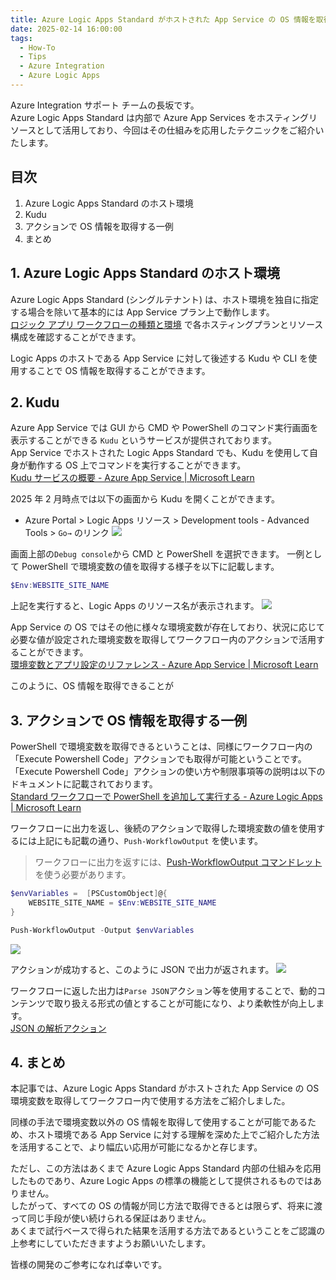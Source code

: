 ```yaml
---
title: Azure Logic Apps Standard がホストされた App Service の OS 情報を取得してワークフロー内で使用する方法
date: 2025-02-14 16:00:00
tags:
  - How-To
  - Tips
  - Azure Integration
  - Azure Logic Apps
---
```


Azure Integration サポート チームの長坂です。<br>
Azure Logic Apps Standard は内部で Azure App Services をホスティングリソースとして活用しており、今回はその仕組みを応用したテクニックをご紹介いたします。

<!-- more -->

## 目次

1. Azure Logic Apps Standard のホスト環境
2. Kudu
3. アクションで OS 情報を取得する一例
4. まとめ

## 1. Azure Logic Apps Standard のホスト環境

Azure Logic Apps Standard (シングルテナント) は、ホスト環境を独自に指定する場合を除いて基本的には App Service プラン上で動作します。<br>
[ロジック アプリ ワークフローの種類と環境](https://learn.microsoft.com/ja-jp/azure/logic-apps/single-tenant-overview-compare) で各ホスティングプランとリソース構成を確認することができます。

Logic Apps のホストである App Service に対して後述する Kudu や CLI を使用することで OS 情報を取得することができます。

## 2. Kudu

Azure App Service では GUI から CMD や PowerShell のコマンド実行画面を表示することができる `Kudu` というサービスが提供されております。<br>
App Service でホストされた Logic Apps Standard でも、Kudu を使用して自身が動作する OS 上でコマンドを実行することができます。<br>
[Kudu サービスの概要 - Azure App Service | Microsoft Learn](https://learn.microsoft.com/ja-jp/azure/app-service/resources-kudu)

2025 年 2 月時点では以下の画面から Kudu を開くことができます。<br>

- Azure Portal > Logic Apps リソース > Development tools -
  Advanced Tools > `Go→` のリンク
  ![](./LogicApps-Standard-GetEnvironmentVariables/LogicApps-Standard-GetEnvironmentVariables-1.png)

画面上部の`Debug console`から CMD と PowerShell を選択できます。
一例として PowerShell で環境変数の値を取得する様子を以下に記載します。

```powershell
$Env:WEBSITE_SITE_NAME
```

上記を実行すると、Logic Apps のリソース名が表示されます。
![](./LogicApps-Standard-GetEnvironmentVariables/LogicApps-Standard-GetEnvironmentVariables-2.png)

App Service の OS ではその他に様々な環境変数が存在しており、状況に応じて必要な値が設定された環境変数を取得してワークフロー内のアクションで活用することができます。<br>
[環境変数とアプリ設定のリファレンス - Azure App Service | Microsoft Learn](https://learn.microsoft.com/ja-jp/azure/app-service/reference-app-settings?tabs=kudu%2Cdotnet)

このように、OS 情報を取得できることが

## 3. アクションで OS 情報を取得する一例

PowerShell で環境変数を取得できるということは、同様にワークフロー内の「Execute Powershell Code」アクションでも取得が可能ということです。<br>
「Execute Powershell Code」アクションの使い方や制限事項等の説明は以下のドキュメントに記載されております。<br>
[Standard ワークフローで PowerShell を追加して実行する - Azure Logic Apps | Microsoft Learn](https://learn.microsoft.com/ja-jp/azure/logic-apps/add-run-powershell-scripts)

ワークフローに出力を返し、後続のアクションで取得した環境変数の値を使用するには上記にも記載の通り、`Push-WorkflowOutput` を使います。

> ワークフローに出力を返すには、[Push-WorkflowOutput コマンドレット](https://learn.microsoft.com/ja-jp/azure/logic-apps/add-run-powershell-scripts#push-workflowoutput)を使う必要があります。

```powershell
$envVariables =  [PSCustomObject]@{
    WEBSITE_SITE_NAME = $Env:WEBSITE_SITE_NAME
}

Push-WorkflowOutput -Output $envVariables
```

![](./LogicApps-Standard-GetEnvironmentVariables/LogicApps-Standard-GetEnvironmentVariables-3.png)

アクションが成功すると、このように JSON で出力が返されます。
![](./LogicApps-Standard-GetEnvironmentVariables/LogicApps-Standard-GetEnvironmentVariables-4.png)

ワークフローに返した出力は`Parse JSON`アクション等を使用することで、動的コンテンツで取り扱える形式の値とすることが可能になり、より柔軟性が向上します。<br>
[JSON の解析アクション](https://learn.microsoft.com/ja-jp/azure/logic-apps/logic-apps-perform-data-operations?tabs=consumption#parse-json-action)

## 4. まとめ

本記事では、Azure Logic Apps Standard がホストされた App Service の OS 環境変数を取得してワークフロー内で使用する方法をご紹介しました。

同様の手法で環境変数以外の OS 情報を取得して使用することが可能であるため、ホスト環境である App Service に対する理解を深めた上でご紹介した方法を活用することで、より幅広い応用が可能になるかと存じます。

ただし、この方法はあくまで Azure Logic Apps Standard 内部の仕組みを応用したものであり、Azure Logic Apps の標準の機能として提供されるものではありません。<br>
したがって、すべての OS の情報が同じ方法で取得できるとは限らず、将来に渡って同じ手段が使い続けられる保証はありません。<br>
あくまで試行ベースで得られた結果を活用する方法であるということをご認識の上参考にしていただきますようお願いいたします。

皆様の開発のご参考になれば幸いです。
